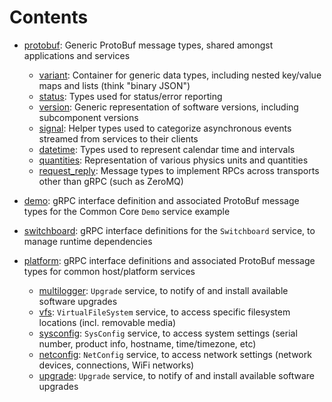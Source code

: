 Contents
========

 * [protobuf](protobuf/): Generic ProtoBuf message types, shared amongst applications and services
   - [variant](protobuf/variant/): Container for generic data types, including nested key/value maps and lists (think "binary JSON")
   - [status](protobuf/status/): Types used for status/error reporting
   - [version](protobuf/version/): Generic representation of software versions, including subcomponent versions
   - [signal](protobuf/signal/): Helper types used to categorize asynchronous events streamed from services to their clients
   - [datetime](protobuf/datetime/): Types used to represent calendar time and intervals
   - [quantities](protobuf/quantities/): Representation of various physics units and quantities
   - [request_reply](protobuf/request_reply/): Message types to implement RPCs across transports other than gRPC (such as ZeroMQ)

 * [demo](demo/): gRPC interface definition and associated ProtoBuf message types for the Common Core `Demo` service example

 * [switchboard](switchboard/):  gRPC interface definitions for the `Switchboard` service, to manage runtime dependencies

 * [platform](platform/): gRPC interface definitions and associated ProtoBuf message types for common host/platform services
   - [multilogger](platform/multilogger/): `Upgrade` service, to notify of and install available software upgrades
   - [vfs](platform/vfs/): `VirtualFileSystem` service, to access specific filesystem locations (incl. removable media)
   - [sysconfig](platform/sysconfig/): `SysConfig` service, to access system settings (serial number, product info, hostname, time/timezone, etc)
   - [netconfig](platform/netconfig/): `NetConfig` service, to access network settings (network devices, connections, WiFi networks)
   - [upgrade](platform/upgrade/): `Upgrade` service, to notify of and install available software upgrades
